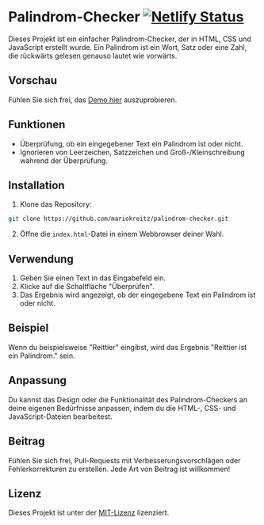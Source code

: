 # Palindrom-Checker [![Netlify Status](https://api.netlify.com/api/v1/badges/c6a1f497-1767-4109-8dd7-6bafda183e40/deploy-status)](https://app.netlify.com/sites/palindrom-pruefer/deploys)

Dieses Projekt ist ein einfacher Palindrom-Checker, der in HTML, CSS und JavaScript erstellt wurde. Ein Palindrom ist ein Wort, Satz oder eine Zahl, die rückwärts gelesen genauso lautet wie vorwärts.

## Vorschau

Fühlen Sie sich frei, das [Demo hier](https://codepen.io/mariokreitz/pen/ExJgzrX) auszuprobieren.

## Funktionen

- Überprüfung, ob ein eingegebener Text ein Palindrom ist oder nicht.
- Ignorieren von Leerzeichen, Satzzeichen und Groß-/Kleinschreibung während der Überprüfung.

## Installation

1. Klone das Repository:

```bash
git clone https://github.com/mariokreitz/palindrom-checker.git
```

2. Öffne die `index.html`-Datei in einem Webbrowser deiner Wahl.

## Verwendung

1. Geben Sie einen Text in das Eingabefeld ein.
2. Klicke auf die Schaltfläche "Überprüfen".
3. Das Ergebnis wird angezeigt, ob der eingegebene Text ein Palindrom ist oder nicht.

## Beispiel

Wenn du beispielsweise "Reittier" eingibst, wird das Ergebnis "Reittier ist ein Palindrom." sein.

## Anpassung

Du kannst das Design oder die Funktionalität des Palindrom-Checkers an deine eigenen Bedürfnisse anpassen, indem du die HTML-, CSS- und JavaScript-Dateien bearbeitest.

## Beitrag

Fühlen Sie sich frei, Pull-Requests mit Verbesserungsvorschlägen oder Fehlerkorrekturen zu erstellen. Jede Art von Beitrag ist willkommen!

## Lizenz

Dieses Projekt ist unter der [MIT-Lizenz](https://github.com/mariokreitz/palindromChecker?tab=MIT-1-ov-file) lizenziert.
